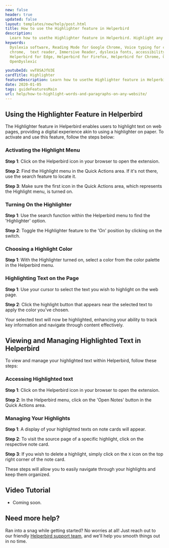 ```yaml
---
new: false
header: true
updated: false
layout: templates/new/help/post.html
title: How to use the Highlighter feature in Helperbird
description:
  Learn how to usethe Highlighter feature in Helperbird. Highlight any word or paragraph on any website.
keywords:
  Dyslexia software, Reading Mode for Google Chrome, Voice typing for chrome, Text to speech for
  chrome,  text reader, Immersive Reader, dyslexia fonts, accessibility software, dyslexia software,
  Helperbird for Edge, Helperbird for Firefox, Helperbird for Chrome, Opendyslexic for Chrome,
  OpenDyslexic

youtubeId: vwT8SAJfU3E
cardTitle: Highlighter
featureDescription: Learn how to usethe Highlighter feature in Helperbird. Highlight any word or paragraph on any website.
date: 2020-01-05
tags: guideFeaturesMain
url: help/how-to-highlight-words-and-paragraphs-on-any-website/
---
```



## Using the Highlighter Feature in Helperbird

The Highlighter feature in Helperbird enables users to highlight text on web pages, providing a digital experience akin to using a highlighter on paper. To activate and use this feature, follow the steps below:

### Activating the Highlight Menu

**Step 1**: Click on the Helperbird icon in your browser to open the extension.

**Step 2**: Find the Highlight menu in the Quick Actions area. If it's not there, use the search feature to locate it.

**Step 3**: Make sure the first icon in the Quick Actions area, which represents the Highlight menu, is turned on.

### Turning On the Highlighter

**Step 1**: Use the search function within the Helperbird menu to find the 'Highlighter' option.

**Step 2**: Toggle the Highlighter feature to the 'On' position by clicking on the switch.

### Choosing a Highlight Color

**Step 1**: With the Highlighter turned on, select a color from the color palette in the Helperbird menu.

### Highlighting Text on the Page

**Step 1**: Use your cursor to select the text you wish to highlight on the web page.

**Step 2**: Click the highlight button that appears near the selected text to apply the color you've chosen.

Your selected text will now be highlighted, enhancing your ability to track key information and navigate through content effectively.



## Viewing and Managing Highlighted Text in Helperbird

To view and manage your highlighted text within Helperbird, follow these steps:

### Accessing Highlighted text

**Step 1**: Click on the Helperbird icon in your browser to open the extension.

**Step 2**: In the Helperbird menu, click on the 'Open Notes' button in the Quick Actions area.

### Managing Your Highlights

**Step 1**: A display of your highlighted texts on note cards will appear.

**Step 2**: To visit the source page of a specific highlight, click on the respective note card.

**Step 3**: If you wish to delete a highlight, simply click on the `X` icon on the top right corner of the note card.

These steps will allow you to easily navigate through your highlights and keep them organized.


## Video Tutorial

- Coming soon.



## Need more help?

Ran into a snag while getting started? No worries at all! Just reach out to our friendly [Helperbird support team](/support/), and we'll help you smooth things out in no time.



